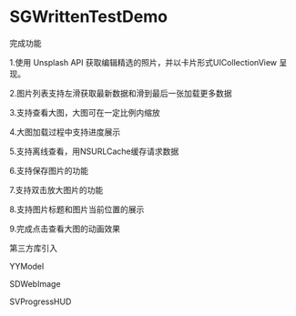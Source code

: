 # SGWrittenTestDemo

完成功能

1.使用 Unsplash API 获取编辑精选的照片，并以卡片形式UICollectionView 呈现。

2.图片列表支持左滑获取最新数据和滑到最后一张加载更多数据

3.支持查看大图，大图可在一定比例内缩放

4.大图加载过程中支持进度展示

5.支持离线查看，用NSURLCache缓存请求数据

6.支持保存图片的功能

7.支持双击放大图片的功能

8.支持图片标题和图片当前位置的展示

9.完成点击查看大图的动画效果

第三方库引入

YYModel

SDWebImage

SVProgressHUD



